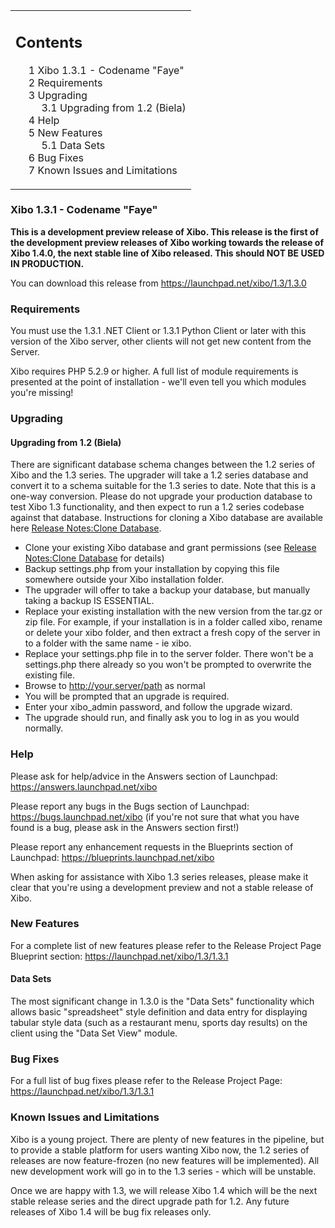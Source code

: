 <!--toc=getting_started-->
<table id="toc" class="toc"><tr><td><div id="toctitle"><h2>Contents</h2></div>
<ul>
<li class="toclevel-1 tocsection-1"><a href="#Xibo_1.3.1_-_Codename_.22Faye.22"><span class="tocnumber">1</span> <span class="toctext">Xibo 1.3.1 - Codename "Faye"</span></a></li>
<li class="toclevel-1 tocsection-2"><a href="#Requirements"><span class="tocnumber">2</span> <span class="toctext">Requirements</span></a></li>
<li class="toclevel-1 tocsection-3"><a href="#Upgrading"><span class="tocnumber">3</span> <span class="toctext">Upgrading</span></a>
<ul>
<li class="toclevel-2 tocsection-4"><a href="#Upgrading_from_1.2_.28Biela.29"><span class="tocnumber">3.1</span> <span class="toctext">Upgrading from 1.2 (Biela)</span></a></li>
</ul>
</li>
<li class="toclevel-1 tocsection-5"><a href="#Help"><span class="tocnumber">4</span> <span class="toctext">Help</span></a></li>
<li class="toclevel-1 tocsection-6"><a href="#New_Features"><span class="tocnumber">5</span> <span class="toctext">New Features</span></a>
<ul>
<li class="toclevel-2 tocsection-7"><a href="#Data_Sets"><span class="tocnumber">5.1</span> <span class="toctext">Data Sets</span></a></li>
</ul>
</li>
<li class="toclevel-1 tocsection-8"><a href="#Bug_Fixes"><span class="tocnumber">6</span> <span class="toctext">Bug Fixes</span></a></li>
<li class="toclevel-1 tocsection-9"><a href="#Known_Issues_and_Limitations"><span class="tocnumber">7</span> <span class="toctext">Known Issues and Limitations</span></a></li>
</ul>
</td></tr></table>
<h3> <span class="mw-headline" id="Xibo_1.3.1_-_Codename_.22Faye.22">Xibo 1.3.1 - Codename "Faye"</span></h3>
<p><b>This is a development preview release of Xibo. This release is the first of the development preview releases of Xibo working towards the release of Xibo 1.4.0, the next stable line of Xibo released. This should NOT BE USED IN PRODUCTION.</b>
</p><p>You can download this release from <a rel="nofollow" class="external free" href="https://launchpad.net/xibo/1.3/1.3.0">https://launchpad.net/xibo/1.3/1.3.0</a>
</p>
<h3> <span class="mw-headline" id="Requirements"> Requirements </span></h3>
<p>You must use the 1.3.1 .NET Client or 1.3.1 Python Client or later with this version of the Xibo server, other clients will not get new content from the Server.
</p><p>Xibo requires PHP 5.2.9 or higher. A full list of module requirements is presented at the point of installation - we'll even tell you which modules you're missing!
</p>
<h3> <span class="mw-headline" id="Upgrading"> Upgrading </span></h3>
<h4> <span class="mw-headline" id="Upgrading_from_1.2_.28Biela.29"> Upgrading from 1.2 (Biela) </span></h4>
<p>There are significant database schema changes between the 1.2 series of Xibo and the 1.3 series. The upgrader will take a 1.2 series database and convert it to a schema suitable for the 1.3 series to date. Note that this is a one-way conversion. Please do not upgrade your production database to test Xibo 1.3 functionality, and then expect to run a 1.2 series codebase against that database. Instructions for cloning a Xibo database are available here <a href="release_notes_clonedb.html" title="Release Notes:Clone Database">Release Notes:Clone Database</a>.
</p>
<ul><li> Clone your existing Xibo database and grant permissions (see <a href="release_notes_clonedb.html" title="Release Notes:Clone Database">Release Notes:Clone Database</a> for details)
</li><li> Backup settings.php from your installation by copying this file somewhere outside your Xibo installation folder.
</li><li> The upgrader will offer to take a backup your database, but manually taking a backup IS ESSENTIAL.
</li><li> Replace your existing installation with the new version from the tar.gz or zip file. For example, if your installation is in a folder called xibo, rename or delete your xibo folder, and then extract a fresh copy of the server in to a folder with the same name - ie xibo.
</li><li> Replace your settings.php file in to the server folder. There won't be a settings.php there already so you won't be prompted to overwrite the existing file.
</li><li> Browse to <a rel="nofollow" class="external free" href="http://your.server/path">http://your.server/path</a> as normal
</li><li> You will be prompted that an upgrade is required.
</li><li> Enter your xibo_admin password, and follow the upgrade wizard.
</li><li> The upgrade should run, and finally ask you to log in as you would normally.
</li></ul>
<h3> <span class="mw-headline" id="Help"> Help </span></h3>
<p>Please ask for help/advice in the Answers section of Launchpad: <a rel="nofollow" class="external free" href="https://answers.launchpad.net/xibo">https://answers.launchpad.net/xibo</a>
</p><p>Please report any bugs in the Bugs section of Launchpad: <a rel="nofollow" class="external free" href="https://bugs.launchpad.net/xibo">https://bugs.launchpad.net/xibo</a> (if you're not sure that what you have found is a bug, please ask in the Answers section first!)
</p><p>Please report any enhancement requests in the Blueprints section of Launchpad: <a rel="nofollow" class="external free" href="https://blueprints.launchpad.net/xibo">https://blueprints.launchpad.net/xibo</a>
</p><p>When asking for assistance with Xibo 1.3 series releases, please make it clear that you're using a development preview and not a stable release of Xibo.
</p>
<h3> <span class="mw-headline" id="New_Features">New Features</span></h3>
<p>For a complete list of new features please refer to the Release Project Page Blueprint section: <a rel="nofollow" class="external free" href="https://launchpad.net/xibo/1.3/1.3.1">https://launchpad.net/xibo/1.3/1.3.1</a>
</p>
<h4> <span class="mw-headline" id="Data_Sets">Data Sets</span></h4>
<p>The most significant change in 1.3.0 is the "Data Sets" functionality which allows basic "spreadsheet" style definition and data entry for displaying tabular style data (such as a restaurant menu, sports day results) on the client using the "Data Set View" module.
</p>
<h3> <span class="mw-headline" id="Bug_Fixes">Bug Fixes</span></h3>
<p>For a full list of bug fixes please refer to the Release Project Page: <a rel="nofollow" class="external free" href="https://launchpad.net/xibo/1.3/1.3.1">https://launchpad.net/xibo/1.3/1.3.1</a>
</p>
<h3> <span class="mw-headline" id="Known_Issues_and_Limitations"> Known Issues and Limitations </span></h3>
<p>Xibo is a young project. There are plenty of new features in the pipeline, but to provide a stable platform for users wanting Xibo now, the 1.2 series of releases are now feature-frozen (no new features will be implemented). All new development work will go in to the 1.3 series - which will be unstable.
</p><p>Once we are happy with 1.3, we will release Xibo 1.4 which will be the next stable release series and the direct upgrade path for 1.2. Any future releases of Xibo 1.4 will be bug fix releases only.
</p>